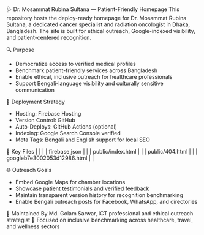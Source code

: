 🩺 Dr. Mosammat Rubina Sultana — Patient-Friendly Homepage
This repository hosts the deploy-ready homepage for Dr. Mosammat Rubina Sultana, a dedicated cancer specialist and radiation oncologist in Dhaka, Bangladesh. The site is built for ethical outreach, Google-indexed visibility, and patient-centered recognition.

🔍 Purpose
- Democratize access to verified medical profiles
- Benchmark patient-friendly services across Bangladesh
- Enable ethical, inclusive outreach for healthcare professionals
- Support Bengali-language visibility and culturally sensitive communication

🚀 Deployment Strategy
- Hosting: Firebase Hosting
- Version Control: GitHub
- Auto-Deploys: GitHub Actions (optional)
- Indexing: Google Search Console verified
- Meta Tags: Bengali and English support for local SEO

📁 Key Files
|  |  | 
| firebase.json |  | 
| public/index.html |  | 
| public/404.html |  | 
| googleb7e3002053d12986.html |  | 



🌐 Outreach Goals
- Embed Google Maps for chamber locations
- Showcase patient testimonials and verified feedback
- Maintain transparent version history for recognition benchmarking
- Enable Bengali outreach posts for Facebook, WhatsApp, and directories

🤝 Maintained By
Md. Golam Sarwar, ICT professional and ethical outreach strategist
🔗 Focused on inclusive benchmarking across healthcare, travel, and wellness sectors


